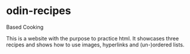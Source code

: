 # odin-recipes

Based Cooking

This is a website with the purpose to practice html. It showcases three recipes and shows how to use images, hyperlinks and (un-)ordered lists.
